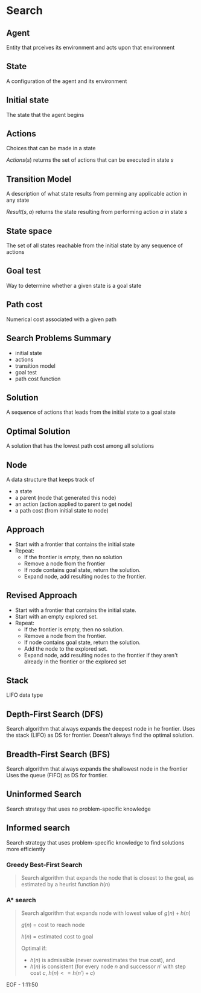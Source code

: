 # Search

## Agent

Entity that prceives its environment and acts upon that environment

## State

A configuration of the agent and its environment

## Initial state

The state that the agent begins

## Actions

Choices that can be made in a state

$Actions(s)$ returns the set of actions that can be executed in state $s$

## Transition Model

A description of what state results from perming any applicable action in any state

$Result(s,a)$ returns the state resulting from performing action $a$ in state $s$

## State space

The set of all states reachable from the initial state by any sequence of actions

## Goal test

Way to determine whether a given state is a goal state

## Path cost

Numerical cost associated with a given path

## Search Problems Summary

- initial state
- actions
- transition model
- goal test
- path cost function

## Solution

A sequence of actions that leads from the initial state to a goal state

## Optimal Solution

A solution that has the lowest path cost among all solutions

## Node

A data structure that keeps track of

- a state
- a parent (node that generated this node)
- an action (action applied to parent to get node)
- a path cost (from initial state to node)

## Approach

- Start with a frontier that contains the initial state
- Repeat:
  - If the frontier is empty, then no solution
  - Remove a node from the frontier
  - If node contains goal state, return the solution.
  - Expand node, add resulting nodes to the frontier.

## Revised Approach

- Start with a frontier that contains the initial state.
- Start with an empty explored set.
- Repeat:
  - If the frontier is empty, then no solution.
  - Remove a node from the frontier.
  - If node contains goal state, return the solution.
  - Add the node to the explored set.
  - Expand node, add resulting nodes to the frontier if they aren't already in the frontier or the explored set

## Stack

LIFO data type

## Depth-First Search (DFS)

Search algorithm that always expands the deepest node in he frontier.
Uses the stack (LIFO) as DS for frontier.
Doesn't always find the optimal solution.

## Breadth-First Search (BFS)

Search algorithm that always expands the shallowest node in the frontier
Uses the queue (FIFO) as DS for frontier.

## Uninformed Search

Search strategy that uses no problem-specific knowledge

## Informed search

Search strategy that uses problem-specific knowledge to find solutions more efficiently

### Greedy Best-First Search

> Search algorithm that expands the node that is closest to the goal, as estimated by a heurist function $h(n)$

### A\* search

> Search algorithm that expands node with lowest value of $g(n) + h(n)$
>
> $g(n)$ = cost to reach node
>
> $h(n)$ = estimated cost to goal
>
> Optimal if:
>
> - $h(n)$ is admissible (never overestimates the true cost), and
> - $h(n)$ is consistent (for every node $n$ and successor $n'$ with step cost $c$, $h(n) <= h(n') + c$)

EOF - 1:11:50
